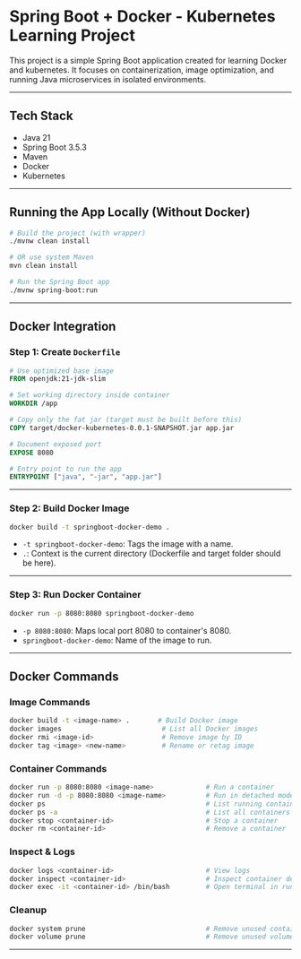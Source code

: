 
# Spring Boot + Docker - Kubernetes Learning Project

This project is a simple Spring Boot application created for learning Docker and kubernetes. It focuses on containerization, image optimization, and running Java microservices in isolated environments.

---

## Tech Stack

- Java 21
- Spring Boot 3.5.3
- Maven
- Docker
- Kubernetes

---

## Running the App Locally (Without Docker)

```bash
# Build the project (with wrapper)
./mvnw clean install

# OR use system Maven
mvn clean install

# Run the Spring Boot app
./mvnw spring-boot:run

````
---

## Docker Integration

### Step 1: Create `Dockerfile`

```Dockerfile
# Use optimized base image
FROM openjdk:21-jdk-slim

# Set working directory inside container
WORKDIR /app

# Copy only the fat jar (target must be built before this)
COPY target/docker-kubernetes-0.0.1-SNAPSHOT.jar app.jar

# Document exposed port
EXPOSE 8080

# Entry point to run the app
ENTRYPOINT ["java", "-jar", "app.jar"]

```
---

### Step 2: Build Docker Image

```bash
docker build -t springboot-docker-demo .
```

* `-t springboot-docker-demo`: Tags the image with a name.
* `.`: Context is the current directory (Dockerfile and target folder should be here).

---

### Step 3: Run Docker Container

```bash
docker run -p 8080:8080 springboot-docker-demo
```

* `-p 8080:8080`: Maps local port 8080 to container's 8080.
* `springboot-docker-demo`: Name of the image to run.

---

## Docker Commands

### Image Commands

```bash
docker build -t <image-name> .       # Build Docker image
docker images                         # List all Docker images
docker rmi <image-id>                 # Remove image by ID
docker tag <image> <new-name>         # Rename or retag image
```

### Container Commands

```bash
docker run -p 8080:8080 <image-name>             # Run a container
docker run -d -p 8080:8080 <image-name>          # Run in detached mode (in background)
docker ps                                        # List running containers
docker ps -a                                     # List all containers (running + stopped)
docker stop <container-id>                       # Stop a container
docker rm <container-id>                         # Remove a container
```

### Inspect & Logs

```bash
docker logs <container-id>                       # View logs
docker inspect <container-id>                    # Inspect container details
docker exec -it <container-id> /bin/bash         # Open terminal in running container
```

### Cleanup

```bash
docker system prune                              # Remove unused containers/images/networks
docker volume prune                              # Remove unused volumes
```
---

